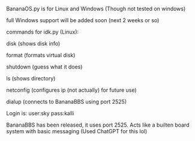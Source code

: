 BananaOS.py is for Linux and Windows (Though not tested on windows)

full Windows support will be added soon (next 2 weeks or so)

commands for idk.py (Linux):

disk (shows disk info)

format (formats virtual disk)

shutdown (guess what it does)

ls (shows directory)

netconfig (configures ip (not actually) for future use)

dialup (connects to BananaBBS using port 2525)

Login is: user:sky pass:kalli

BananaBBS has been released, it uses port 2525. Acts like a builten board system with basic messaging (Used ChatGPT for this lol)
